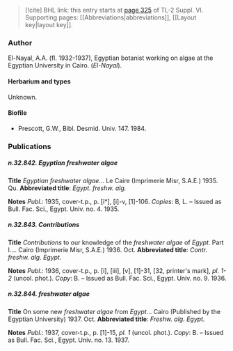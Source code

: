 > [!cite] BHL link: this entry starts at [page 325](https://www.biodiversitylibrary.org/item/103835#page/335/mode/1up) of TL-2 Suppl. VI.
> Supporting pages: [[Abbreviations|abbreviations]], [[Layout key|layout key]].

### Author

El-Nayal, A.A. (fl. 1932-1937), Egyptian botanist working on algae at the Egyptian University in Cairo. (*El-Nayal*).

#### Herbarium and types

Unknown.

#### Biofile

- Prescott, G.W., Bibl. Desmid. Univ. 147. 1984.

### Publications

##### n.32.842. Egyptian freshwater algae

**Title**
*Egyptian freshwater algae*... Le Caire (Imprimerie Misr, S.A.E.) 1935. Qu.
**Abbreviated title**: *Egypt. freshw. alg.*

**Notes**
*Publ*.: 1935, cover-t.p., p. \[i\*\], \[i\]-v, \[1\]-106. *Copies*: B, L. – Issued as Bull. Fac. Sci., Egypt. Univ. no. 4. 1935.

##### n.32.843. Contributions

**Title**
*Contributions* to our knowledge of the *freshwater algae* of *Egypt*. Part I.... Cairo (Imprimerie Misr, S.A.E.) 1936. Oct.
**Abbreviated title**: *Contr. freshw. alg. Egypt.*

**Notes**
*Publ*.: 1936, cover-t.p., p. \[i\], \[iii\], \[v\], \[1\]-31, \[32, printer's mark\], *pl. 1-2* (uncol. phot.).
*Copy*: B. – Issued as Bull. Fac. Sci., Egypt. Univ. no. 9. 1936.

##### n.32.844. freshwater algae

**Title**
On some new *freshwater algae* from *Egypt*... Cairo (Published by the Egyptian University) 1937. Oct.
**Abbreviated title**: *Freshw. alg. Egypt.*

**Notes**
*Publ*.: 1937, cover-t.p., p. \[1\]-15, *pl. 1* (uncol. phot.). *Copy*: B. – Issued as Bull. Fac. Sci., Egypt. Univ. no. 13. 1937.

